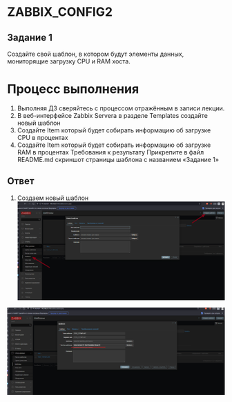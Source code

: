 # ZABBIX_CONFIG2
## Задание 1
Создайте свой шаблон, в котором будут элементы данных, мониторящие загрузку CPU и RAM хоста.

# Процесс выполнения
1. Выполняя ДЗ сверяйтесь с процессом отражённым в записи лекции.
2. В веб-интерфейсе Zabbix Servera в разделе Templates создайте новый шаблон
3. Создайте Item который будет собирать информацию об загрузке CPU в процентах
4. Создайте Item который будет собирать информацию об загрузке RAM в процентах
Требования к результату
 Прикрепите в файл README.md скриншот страницы шаблона с названием «Задание 1»

## Ответ 
1. Создаем новый шаблон
 ![New_template](img/New_Template.png)

 ![Zabbix_templ](img/Zabbix_new_template.png)